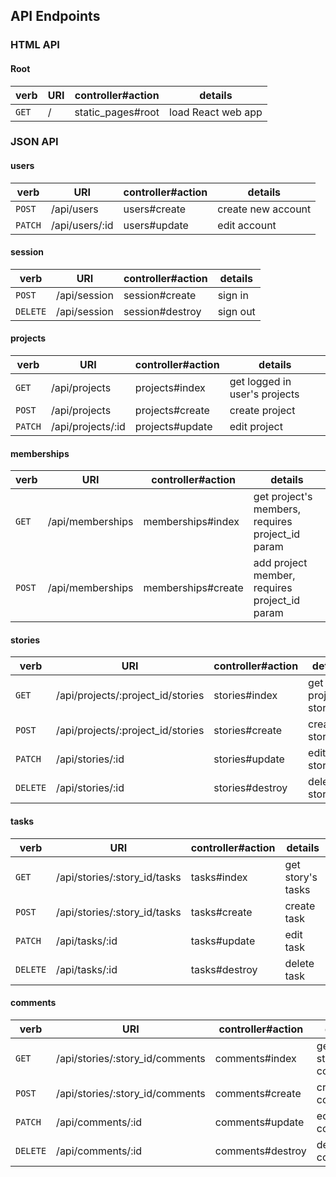 ## API Endpoints ##

### HTML API

#### Root
verb | URI | controller#action | details
-----|-----|-------------------|--------
`GET` | / | static_pages#root | load React web app

### JSON API

#### users

verb | URI | controller#action | details
-----|-----|-------------------|--------
`POST` | /api/users | users#create | create new account
`PATCH` | /api/users/:id | users#update | edit account

#### session

verb | URI | controller#action | details
-----|-----|-------------------|--------
`POST` | /api/session | session#create | sign in
`DELETE` | /api/session | session#destroy |  sign out

#### projects

verb | URI | controller#action | details
-----|-----|-------------------|--------
`GET` | /api/projects | projects#index | get logged in user's projects
`POST` | /api/projects | projects#create | create project
`PATCH` | /api/projects/:id | projects#update | edit project

#### memberships

verb | URI | controller#action | details
-----|-----|-------------------|--------
`GET` | /api/memberships | memberships#index| get project's members, requires project_id param
`POST` | /api/memberships | memberships#create | add project member, requires project_id param

#### stories

verb | URI | controller#action | details
-----|-----|-------------------|--------
`GET` | /api/projects/:project_id/stories | stories#index | get project's stories
`POST` | /api/projects/:project_id/stories | stories#create | create story
`PATCH` | /api/stories/:id | stories#update | edit story
`DELETE` | /api/stories/:id | stories#destroy | delete story

#### tasks

verb | URI | controller#action | details
-----|-----|-------------------|--------
`GET` | /api/stories/:story_id/tasks | tasks#index | get story's tasks
`POST` | /api/stories/:story_id/tasks | tasks#create | create task
`PATCH` | /api/tasks/:id | tasks#update | edit task
`DELETE` | /api/tasks/:id | tasks#destroy | delete task

#### comments

verb | URI | controller#action | details
-----|-----|-------------------|--------
`GET` | /api/stories/:story_id/comments | comments#index | get story's comments
`POST` | /api/stories/:story_id/comments | comments#create | create comment
`PATCH` | /api/comments/:id | comments#update | edit comment
`DELETE` | /api/comments/:id | comments#destroy | delete comment
